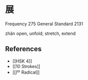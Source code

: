 # 展
Frequency 275
General Standard 2131

zhǎn
open, unfold; stretch, extend

## References
- [[HSK 4]]
- [[10 Strokes]]
- [[尸 Radical]]